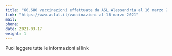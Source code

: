```yaml
---
title: "60.680 vaccinazioni effettuate da ASL Alessandria al 16 marzo 2021"
link: "https://www.aslal.it/vaccinazioni-al-16-marzo-2021"
mail: 
phone: 
date: 2021-03-17
weight: 1
---
```


Puoi leggere tutte le informazioni al link 
